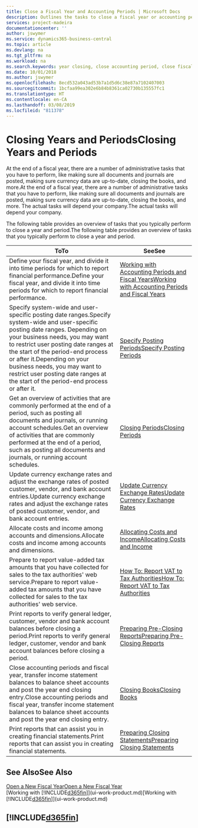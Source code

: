 ```yaml
---
title: Close a Fiscal Year and Accounting Periods | Microsoft Docs
description: Outlines the tasks to close a fiscal year or accounting period, for example, making sure documents and journals are posted and verifying bank balances.
services: project-madeira
documentationcenter: ''
author: jswymer
ms.service: dynamics365-business-central
ms.topic: article
ms.devlang: na
ms.tgt_pltfrm: na
ms.workload: na
ms.search.keywords: year closing, close accounting period, close fiscal year, bank account detailed trial balance
ms.date: 10/01/2018
ms.author: jswymer
ms.openlocfilehash: 8ecd532a043ad53b7a1d5d6c38e87a7102407003
ms.sourcegitcommit: 1bcfaa99ea302e6b84b8361ca02730b135557fc1
ms.translationtype: HT
ms.contentlocale: en-CA
ms.lasthandoff: 03/08/2019
ms.locfileid: "811378"
---
```

# <a name="closing-years-and-periods"></a><span data-ttu-id="725a1-103">Closing Years and Periods</span><span class="sxs-lookup"><span data-stu-id="725a1-103">Closing Years and Periods</span></span>
<span data-ttu-id="725a1-104">At the end of a fiscal year, there are a number of administrative tasks that you have to perform, like making sure all documents and journals are posted, making sure currency data are up-to-date, closing the books, and more.</span><span class="sxs-lookup"><span data-stu-id="725a1-104">At the end of a fiscal year, there are a number of administrative tasks that you have to perform, like making sure all documents and journals are posted, making sure currency data are up-to-date, closing the books, and more.</span></span> <span data-ttu-id="725a1-105">The actual tasks will depend your company.</span><span class="sxs-lookup"><span data-stu-id="725a1-105">The actual tasks will depend your company.</span></span>

<span data-ttu-id="725a1-106">The following table provides an overview of tasks that you typically perform to close a year and period.</span><span class="sxs-lookup"><span data-stu-id="725a1-106">The following table provides an overview of tasks that you typically perform to close a year and period.</span></span>

| <span data-ttu-id="725a1-107">To</span><span class="sxs-lookup"><span data-stu-id="725a1-107">To</span></span> | <span data-ttu-id="725a1-108">See</span><span class="sxs-lookup"><span data-stu-id="725a1-108">See</span></span> |
| --- | --- |
| <span data-ttu-id="725a1-109">Define your fiscal year, and divide it into time periods for which to report financial performance.</span><span class="sxs-lookup"><span data-stu-id="725a1-109">Define your fiscal year, and divide it into time periods for which to report financial performance.</span></span> | [<span data-ttu-id="725a1-110">Working with Accounting Periods and Fiscal Years</span><span class="sxs-lookup"><span data-stu-id="725a1-110">Working with Accounting Periods and Fiscal Years</span></span>](finance-accounting-periods-and-fiscal-years.md)|
| <span data-ttu-id="725a1-111">Specify system-wide and user-specific posting date ranges.</span><span class="sxs-lookup"><span data-stu-id="725a1-111">Specify system-wide and user-specific posting date ranges.</span></span> <span data-ttu-id="725a1-112">Depending on your business needs, you may want to restrict user posting date ranges at the start of the period-end process or after it.</span><span class="sxs-lookup"><span data-stu-id="725a1-112">Depending on your business needs, you may want to restrict user posting date ranges at the start of the period-end process or after it.</span></span> |[<span data-ttu-id="725a1-113">Specify Posting Periods</span><span class="sxs-lookup"><span data-stu-id="725a1-113">Specify Posting Periods</span></span>](finance-how-specify-posting-periods.md) |
| <span data-ttu-id="725a1-114">Get an overview of activities that are commonly performed at the end of a period, such as posting all documents and journals, or running account schedules.</span><span class="sxs-lookup"><span data-stu-id="725a1-114">Get an overview of activities that are commonly performed at the end of a period, such as posting all documents and journals, or running account schedules.</span></span> |[<span data-ttu-id="725a1-115">Closing Periods</span><span class="sxs-lookup"><span data-stu-id="725a1-115">Closing Periods</span></span>](year-how-complete-period-end-processes.md) |
| <span data-ttu-id="725a1-116">Update currency exchange rates and adjust the exchange rates of posted customer, vendor, and bank account entries.</span><span class="sxs-lookup"><span data-stu-id="725a1-116">Update currency exchange rates and adjust the exchange rates of posted customer, vendor, and bank account entries.</span></span> |[<span data-ttu-id="725a1-117">Update Currency Exchange Rates</span><span class="sxs-lookup"><span data-stu-id="725a1-117">Update Currency Exchange Rates</span></span>](finance-how-update-currencies.md) |
| <span data-ttu-id="725a1-118">Allocate costs and income among accounts and dimensions.</span><span class="sxs-lookup"><span data-stu-id="725a1-118">Allocate costs and income among accounts and dimensions.</span></span> |[<span data-ttu-id="725a1-119">Allocating Costs and Income</span><span class="sxs-lookup"><span data-stu-id="725a1-119">Allocating Costs and Income</span></span>](year-allocate-costs-income.md) |
| <span data-ttu-id="725a1-120">Prepare to report value-added tax amounts that you have collected for sales to the tax authorities' web service.</span><span class="sxs-lookup"><span data-stu-id="725a1-120">Prepare to report value-added tax amounts that you have collected for sales to the tax authorities' web service.</span></span> |[<span data-ttu-id="725a1-121">How To: Report VAT to Tax Authorities</span><span class="sxs-lookup"><span data-stu-id="725a1-121">How To: Report VAT to Tax Authorities</span></span>](finance-how-report-vat.md)|
| <span data-ttu-id="725a1-122">Print reports to verify general ledger, customer, vendor and bank account balances before closing a period.</span><span class="sxs-lookup"><span data-stu-id="725a1-122">Print reports to verify general ledger, customer, vendor and bank account balances before closing a period.</span></span> |[<span data-ttu-id="725a1-123">Preparing Pre-Closing Reports</span><span class="sxs-lookup"><span data-stu-id="725a1-123">Preparing Pre-Closing Reports</span></span>](year-prepare-preclose-reports.md) |
| <span data-ttu-id="725a1-124">Close accounting periods and fiscal year, transfer income statement balances to balance sheet accounts and post the year end closing entry.</span><span class="sxs-lookup"><span data-stu-id="725a1-124">Close accounting periods and fiscal year, transfer income statement balances to balance sheet accounts and post the year end closing entry.</span></span> |[<span data-ttu-id="725a1-125">Closing Books</span><span class="sxs-lookup"><span data-stu-id="725a1-125">Closing Books</span></span>](year-close-books.md) |
| <span data-ttu-id="725a1-126">Print reports that can assist you in creating financial statements.</span><span class="sxs-lookup"><span data-stu-id="725a1-126">Print reports that can assist you in creating financial statements.</span></span> |[<span data-ttu-id="725a1-127">Preparing Closing Statements</span><span class="sxs-lookup"><span data-stu-id="725a1-127">Preparing Closing Statements</span></span>](year-prepare-close-statement.md) |

## <a name="see-also"></a><span data-ttu-id="725a1-128">See Also</span><span class="sxs-lookup"><span data-stu-id="725a1-128">See Also</span></span>
[<span data-ttu-id="725a1-129">Open a New Fiscal Year</span><span class="sxs-lookup"><span data-stu-id="725a1-129">Open a New Fiscal Year</span></span>](finance-how-open-new-fiscal-year.md)  
<span data-ttu-id="725a1-130">[Working with [!INCLUDE[d365fin](includes/d365fin_md.md)]](ui-work-product.md)</span><span class="sxs-lookup"><span data-stu-id="725a1-130">[Working with [!INCLUDE[d365fin](includes/d365fin_md.md)]](ui-work-product.md)</span></span>

## [!INCLUDE[d365fin](includes/free_trial_md.md)]  
 
